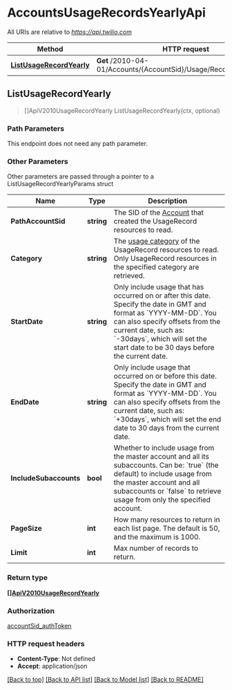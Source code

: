 # AccountsUsageRecordsYearlyApi

All URIs are relative to *https://api.twilio.com*

Method | HTTP request | Description
------------- | ------------- | -------------
[**ListUsageRecordYearly**](AccountsUsageRecordsYearlyApi.md#ListUsageRecordYearly) | **Get** /2010-04-01/Accounts/{AccountSid}/Usage/Records/Yearly.json | 



## ListUsageRecordYearly

> []ApiV2010UsageRecordYearly ListUsageRecordYearly(ctx, optional)



### Path Parameters

This endpoint does not need any path parameter.

### Other Parameters

Other parameters are passed through a pointer to a ListUsageRecordYearlyParams struct


Name | Type | Description
------------- | ------------- | -------------
**PathAccountSid** | **string** | The SID of the [Account](https://www.twilio.com/docs/iam/api/account) that created the UsageRecord resources to read.
**Category** | **string** | The [usage category](https://www.twilio.com/docs/usage/api/usage-record#usage-categories) of the UsageRecord resources to read. Only UsageRecord resources in the specified category are retrieved.
**StartDate** | **string** | Only include usage that has occurred on or after this date. Specify the date in GMT and format as &#x60;YYYY-MM-DD&#x60;. You can also specify offsets from the current date, such as: &#x60;-30days&#x60;, which will set the start date to be 30 days before the current date.
**EndDate** | **string** | Only include usage that occurred on or before this date. Specify the date in GMT and format as &#x60;YYYY-MM-DD&#x60;.  You can also specify offsets from the current date, such as: &#x60;+30days&#x60;, which will set the end date to 30 days from the current date.
**IncludeSubaccounts** | **bool** | Whether to include usage from the master account and all its subaccounts. Can be: &#x60;true&#x60; (the default) to include usage from the master account and all subaccounts or &#x60;false&#x60; to retrieve usage from only the specified account.
**PageSize** | **int** | How many resources to return in each list page. The default is 50, and the maximum is 1000.
**Limit** | **int** | Max number of records to return.

### Return type

[**[]ApiV2010UsageRecordYearly**](ApiV2010UsageRecordYearly.md)

### Authorization

[accountSid_authToken](../README.md#accountSid_authToken)

### HTTP request headers

- **Content-Type**: Not defined
- **Accept**: application/json

[[Back to top]](#) [[Back to API list]](../README.md#documentation-for-api-endpoints)
[[Back to Model list]](../README.md#documentation-for-models)
[[Back to README]](../README.md)

